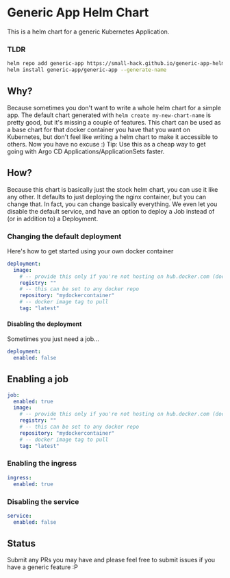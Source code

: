 # Generic App Helm Chart
This is a helm chart for a generic Kubernetes Application.


### TLDR
```bash
helm repo add generic-app https://small-hack.github.io/generic-app-helm
helm install generic-app/generic-app --generate-name
```

## Why?

Because sometimes you don't want to write a whole helm chart for a simple app. The default chart generated with `helm create my-new-chart-name` is pretty good, but it's missing a couple of features. This chart can be used as a base chart for that docker container you have that you want on Kubernetes, but don't feel like writing a helm chart to make it accessible to others. Now you have no excuse :) Tip: Use this as a cheap way to get going with Argo CD Applications/ApplicationSets faster.

## How?

Because this chart is basically just the stock helm chart, you can use it like any other. It defaults to just deploying the nginx container, but you can change that. In fact, you can change basically everything. We even let you disable the default service, and have an option to deploy a Job instead of (or in addition to) a Deployment.


### Changing the default deployment

Here's how to get started using your own docker container

```yaml
deployment:
  image:
    # -- provide this only if you're not hosting on hub.docker.com (docker.io)
    registry: ""
    # -- this can be set to any docker repo
    repository: "mydockercontainer"
    # -- docker image tag to pull
    tag: "latest"
```

#### Disabling the deployment

Sometimes you just need a job...

```yaml
deployment:
  enabled: false
```


## Enabling a job

```yaml
job:
  enabled: true
  image:
    # -- provide this only if you're not hosting on hub.docker.com (docker.io)
    registry: ""
    # -- this can be set to any docker repo
    repository: "mydockercontainer"
    # -- docker image tag to pull
    tag: "latest"
```

### Enabling the ingress

```yaml
ingress:
  enabled: true
```

### Disabling the service

```yaml
service:
  enabled: false
```

## Status

Submit any PRs you may have and please feel free to submit issues if you have a generic feature :P
